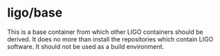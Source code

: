 # ligo/base
This is a base container from which other LIGO containers should be derived. It
does no more than install the repositories which contain LIGO software. It
should not be used as a build environment.
